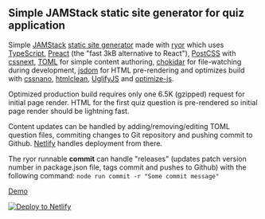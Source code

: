 ## Simple JAMStack static site generator for quiz application

Simple [JAMStack](https://jamstack.org/) [static site generator](https://www.staticgen.com/about) made with [ryor](https://github.com/ryor/ryor) which uses [TypeScript](https://www.typescriptlang.org/), [Preact](https://github.com/developit/preact) (the "fast 3kB alternative to React"), [PostCSS](https://github.com/postcss/postcss) with [cssnext](https://github.com/MoOx/postcss-cssnext), [TOML](https://github.com/toml-lang/toml) for simple content authoring, [chokidar](https://github.com/paulmillr/chokidar) for file-watching during development, [jsdom](https://github.com/tmpvar/jsdom) for HTML pre-rendering and optimizes build with [cssnano](https://github.com/ben-eb/cssnano), [htmlclean](https://github.com/anseki/htmlclean), [UglifyJS](https://github.com/mishoo/UglifyJS2) and [optimize-js](https://github.com/nolanlawson/optimize-js).

Optimized production build requires only one 6.5K (gzipped) request for initial page render.  HTML for the first quiz question is pre-rendered so initial page render should be lightning fast.

Content updates can be handled by adding/removing/editing TOML question files, commiting changes to Git repository and pushing commit to Github.  [Netlify](https://www.netlify.com) handles deployment from there.

The ryor runnable **commit** can handle "releases" (updates patch version number in package.json file, tags commit and pushes to Github) with the following command: `node run commit -r "Some commit message"`

[Demo](http://quiz-exercise.netlify.com/)

[![Deploy to Netlify](https://www.netlify.com/img/deploy/button.svg)](https://app.netlify.com/start/deploy?repository=https://github.com/movecodemove/quiz-exercise)
